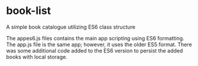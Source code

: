 # book-list
A simple book catalogue utilizing ES6 class structure

The appes6.js files contains the main app scripting using ES6 formatting. The app.js file is the same app; however, it uses the older ES5 format. There was some additional code added to the ES6 version to persist the added books with local storage.
